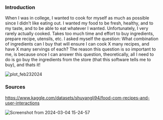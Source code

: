 ### Introduction
When I was in college, I wanted to cook for myself as much as possible since I didn't like eating out. I wanted my food to be fresh, healthy, and to my taste, and to be able to eat whatever I wanted. Unfortunately, I very rarely actually cooked. Takes too much time and effort to buy ingredients, prepare recipe, utensils, etc. I asked myself the question: What combination of ingredients can I buy that will ensure I can cook X many recipes,  and have X many servings of each? The reason this question is so important to me, is because once I can answer this question, theoretically, all I need to do is go buy the ingredients from the store (that this software tells me to buy), and thats it!

![plot_feb232024](https://github.com/visnjicm/ingredients-data-science/assets/126916558/3a3c6575-9a9d-4349-9015-0a4243c1908c)


### Sources

https://www.kaggle.com/datasets/shuyangli94/food-com-recipes-and-user-interactions

![Screenshot from 2024-03-04 15-24-57](https://github.com/visnjicm/ingredients-data-science/assets/126916558/946f6f8d-3aba-4dbc-b05b-26e00c7a5bd1)


